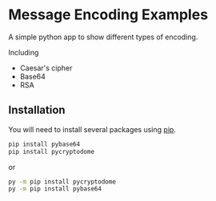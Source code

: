 # Message Encoding Examples

A simple python app to show different types of encoding. 

Including
- Caesar's cipher
- Base64
- RSA

## Installation

You will need to install several packages using [pip](https://pip.pypa.io).

```bash
pip install pybase64
pip install pycryptodome
```

or

```bash
py -m pip install pycryptodome
py -m pip install pybase64
```